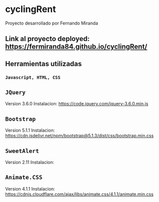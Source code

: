 # cyclingRent
Proyecto desarrollado por Fernando Miranda

## Link al proyecto deployed: https://fermiranda84.github.io/cyclingRent/

## Herramientas utilizadas

### `Javascript, HTML, CSS`

## `JQuery`
Version 3.6.0
Instalacion: https://code.jquery.com/jquery-3.6.0.min.js

## `Bootstrap`
Version 5.1.1
Instalacion: https://cdn.jsdelivr.net/npm/bootstrap@5.1.3/dist/css/bootstrap.min.css

## `SweetAlert`
Version 2.11
Instalacion: <script src="//cdn.jsdelivr.net/npm/sweetalert2@11"></script>

## `Animate.CSS`
Version 4.1.1
Instalacion:  https://cdnjs.cloudflare.com/ajax/libs/animate.css/4.1.1/animate.min.css
